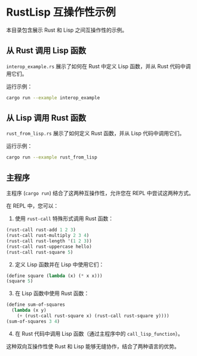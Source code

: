# RustLisp 互操作性示例

本目录包含展示 Rust 和 Lisp 之间互操作性的示例。

## 从 Rust 调用 Lisp 函数

`interop_example.rs` 展示了如何在 Rust 中定义 Lisp 函数，并从 Rust 代码中调用它们。

运行示例：

```bash
cargo run --example interop_example
```

## 从 Lisp 调用 Rust 函数

`rust_from_lisp.rs` 展示了如何定义 Rust 函数，并从 Lisp 代码中调用它们。

运行示例：

```bash
cargo run --example rust_from_lisp
```

## 主程序

主程序 (`cargo run`) 结合了这两种互操作性，允许您在 REPL 中尝试这两种方式。

在 REPL 中，您可以：

1. 使用 `rust-call` 特殊形式调用 Rust 函数：

```lisp
(rust-call rust-add 1 2 3)
(rust-call rust-multiply 2 3 4)
(rust-call rust-length '(1 2 3))
(rust-call rust-uppercase hello)
(rust-call rust-square 5)
```

2. 定义 Lisp 函数并在 Lisp 中使用它们：

```lisp
(define square (lambda (x) (* x x)))
(square 5)
```

3. 在 Lisp 函数中使用 Rust 函数：

```lisp
(define sum-of-squares 
  (lambda (x y) 
    (+ (rust-call rust-square x) (rust-call rust-square y))))
(sum-of-squares 3 4)
```

4. 在 Rust 代码中调用 Lisp 函数（通过主程序中的 `call_lisp_function`）。

这种双向互操作性使 Rust 和 Lisp 能够无缝协作，结合了两种语言的优势。
